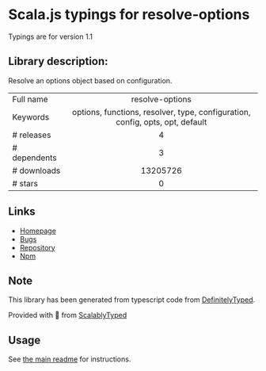 
# Scala.js typings for resolve-options

Typings are for version 1.1

## Library description:
Resolve an options object based on configuration.

|                    |                 |
| ------------------ | :-------------: |
| Full name          | resolve-options |
| Keywords           | options, functions, resolver, type, configuration, config, opts, opt, default |
| # releases         | 4 |
| # dependents       | 3 |
| # downloads        | 13205726 |
| # stars            | 0 |

## Links
- [Homepage](https://github.com/gulpjs/resolve-options#readme)
- [Bugs](https://github.com/gulpjs/resolve-options/issues)
- [Repository](https://github.com/gulpjs/resolve-options)
- [Npm](https://www.npmjs.com/package/resolve-options)
    


## Note
This library has been generated from typescript code from [DefinitelyTyped](https://definitelytyped.org).

Provided with :purple_heart: from [ScalablyTyped](https://github.com/oyvindberg/ScalablyTyped)

## Usage
See [the main readme](../../readme.md) for instructions.


